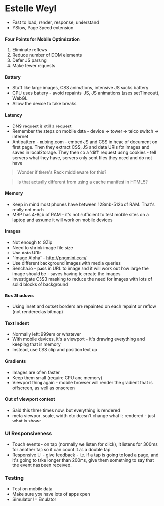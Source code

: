 Estelle Weyl
====

* Fast to load, render, response, understand
* YSlow, Page Speed extension

#### Four Points for Mobile Optimization

1. Eliminate reflows
2. Reduce number of DOM elements
3. Defer JS parsing
4. Make fewer requests

#### Battery

* Stuff like large images, CSS animations, intensive JS sucks battery
* CPU uses battery - avoid repaints, JS, JS animations (uses setTimeout), WebGL
* Allow the device to take breaks

#### Latency

* DNS request is still a request
* Remember the steps on mobile data - device -> tower -> telco switch -> internet
* Antipattern - m.bing.com - embed JS and CSS in head of document on first page. Then they extract CSS, JS and data URIs for images and saves in localStorage. They then do a 'diff' request using cookies - tell servers what they have, servers only sent files they need and do not have

> Wonder if there's Rack middleware for this?

> Is that actually different from using a cache manifest in HTML5?


#### Memory

* Keep in mind most phones have between 128mb-512b of RAM. That's really not much
* MBP has 4-8gb of RAM - it's not sufficient to test mobile sites on a laptop and assume it will work on mobile devices

#### Images
* Not enough to GZip
* Need to shrink image file size
* Use data URIs
* "Image Alpha" - http://pngmini.com/
* Use different background images with media queries
* Sencha.io - pass in URL to image and it will work out how large the image should be - saves having to create the images
* Investigate CSS3 masking to reduce the need for images with lots of solid blocks of background

#### Box Shadows

* Using inset and outset borders are repainted on each repaint or reflow (not rendered as bitmap)


#### Text Indent

* Normally left: 999em or whatever
* With mobile devices, it's a viewport - it's drawing everything and keeping that in memory
* Instead, use CSS clip and position text up


#### Gradients

* Images are often faster
* Keep them small (require CPU and memory)
* Viewport thing again - mobile browser will render the gradient that is offscreen, as well as onscreen

#### Out of viewport context

* Said this three times now, but everything is rendered
* meta viewport scale, width etc doesn't change what is rendered - just what is shown


### UI Responsiveness

* Touch events - on tap (normally we listen for click), it listens for 300ms for another tap so it can count it as a double tap
* Responsive UI - give feedback - i.e. if a tap is going to load a page, and it's going to take longer than 200ms, give them something to say that the event has been received.

### Testing
 
* Test on mobile data
* Make sure you have lots of apps open
* Simulator != Emulator






